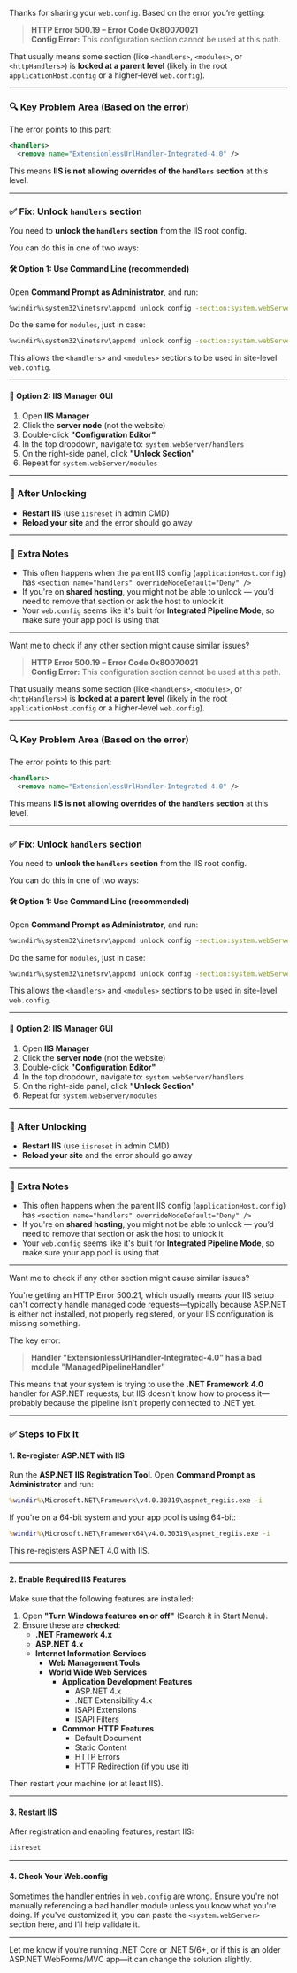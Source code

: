 Thanks for sharing your `web.config`. Based on the error you’re getting:

> **HTTP Error 500.19 – Error Code 0x80070021**  
> **Config Error:** This configuration section cannot be used at this path.

That usually means some section (like `<handlers>`, `<modules>`, or `<httpHandlers>`) is **locked at a parent level** (likely in the root `applicationHost.config` or a higher-level `web.config`).

---

### 🔍 Key Problem Area (Based on the error)

The error points to this part:

```xml
<handlers>
  <remove name="ExtensionlessUrlHandler-Integrated-4.0" />
```

This means **IIS is not allowing overrides of the `handlers` section** at this level.

---

### ✅ Fix: Unlock `handlers` section

You need to **unlock the `handlers` section** from the IIS root config.

You can do this in one of two ways:

#### 🛠 Option 1: Use Command Line (recommended)

Open **Command Prompt as Administrator**, and run:

```bash
%windir%\system32\inetsrv\appcmd unlock config -section:system.webServer/handlers
```

Do the same for `modules`, just in case:

```bash
%windir%\system32\inetsrv\appcmd unlock config -section:system.webServer/modules
```

This allows the `<handlers>` and `<modules>` sections to be used in site-level `web.config`.

---

#### 🧰 Option 2: IIS Manager GUI

1. Open **IIS Manager**
2. Click the **server node** (not the website)
3. Double-click **"Configuration Editor"**
4. In the top dropdown, navigate to: `system.webServer/handlers`
5. On the right-side panel, click **"Unlock Section"**
6. Repeat for `system.webServer/modules`

---

### 🔄 After Unlocking

- **Restart IIS** (use `iisreset` in admin CMD)
- **Reload your site** and the error should go away

---

### 📝 Extra Notes

- This often happens when the parent IIS config (`applicationHost.config`) has `<section name="handlers" overrideModeDefault="Deny" />`
- If you're on **shared hosting**, you might not be able to unlock — you’d need to remove that section or ask the host to unlock it
- Your `web.config` seems like it's built for **Integrated Pipeline Mode**, so make sure your app pool is using that

---

Want me to check if any other section might cause similar issues?

> **HTTP Error 500.19 – Error Code 0x80070021**  
> **Config Error:** This configuration section cannot be used at this path.

That usually means some section (like `<handlers>`, `<modules>`, or `<httpHandlers>`) is **locked at a parent level** (likely in the root `applicationHost.config` or a higher-level `web.config`).

---

### 🔍 Key Problem Area (Based on the error)

The error points to this part:

```xml
<handlers>
  <remove name="ExtensionlessUrlHandler-Integrated-4.0" />
```

This means **IIS is not allowing overrides of the `handlers` section** at this level.

---

### ✅ Fix: Unlock `handlers` section

You need to **unlock the `handlers` section** from the IIS root config.

You can do this in one of two ways:

#### 🛠 Option 1: Use Command Line (recommended)

Open **Command Prompt as Administrator**, and run:

```bash
%windir%\system32\inetsrv\appcmd unlock config -section:system.webServer/handlers
```

Do the same for `modules`, just in case:

```bash
%windir%\system32\inetsrv\appcmd unlock config -section:system.webServer/modules
```

This allows the `<handlers>` and `<modules>` sections to be used in site-level `web.config`.

---

#### 🧰 Option 2: IIS Manager GUI

1. Open **IIS Manager**
2. Click the **server node** (not the website)
3. Double-click **"Configuration Editor"**
4. In the top dropdown, navigate to: `system.webServer/handlers`
5. On the right-side panel, click **"Unlock Section"**
6. Repeat for `system.webServer/modules`

---

### 🔄 After Unlocking

- **Restart IIS** (use `iisreset` in admin CMD)
- **Reload your site** and the error should go away

---

### 📝 Extra Notes

- This often happens when the parent IIS config (`applicationHost.config`) has `<section name="handlers" overrideModeDefault="Deny" />`
- If you're on **shared hosting**, you might not be able to unlock — you’d need to remove that section or ask the host to unlock it
- Your `web.config` seems like it's built for **Integrated Pipeline Mode**, so make sure your app pool is using that

---

Want me to check if any other section might cause similar issues?



You're getting an HTTP Error 500.21, which usually means your IIS setup can't correctly handle managed code requests—typically because ASP.NET is either not installed, not properly registered, or your IIS configuration is missing something.

The key error:
> **Handler "ExtensionlessUrlHandler-Integrated-4.0" has a bad module "ManagedPipelineHandler"**

This means that your system is trying to use the **.NET Framework 4.0** handler for ASP.NET requests, but IIS doesn't know how to process it—probably because the pipeline isn't properly connected to .NET yet.

---

### ✅ Steps to Fix It

#### 1. **Re-register ASP.NET with IIS**
Run the **ASP.NET IIS Registration Tool**. Open **Command Prompt as Administrator** and run:

```cmd
%windir%\Microsoft.NET\Framework\v4.0.30319\aspnet_regiis.exe -i
```

If you're on a 64-bit system and your app pool is using 64-bit:

```cmd
%windir%\Microsoft.NET\Framework64\v4.0.30319\aspnet_regiis.exe -i
```

This re-registers ASP.NET 4.0 with IIS.

---

#### 2. **Enable Required IIS Features**
Make sure that the following features are installed:

1. Open **"Turn Windows features on or off"** (Search it in Start Menu).
2. Ensure these are **checked**:
   - **.NET Framework 4.x**
   - **ASP.NET 4.x**
   - **Internet Information Services**
     - **Web Management Tools**
     - **World Wide Web Services**
       - **Application Development Features**
         - ASP.NET 4.x
         - .NET Extensibility 4.x
         - ISAPI Extensions
         - ISAPI Filters
       - **Common HTTP Features**
         - Default Document
         - Static Content
         - HTTP Errors
         - HTTP Redirection (if you use it)

Then restart your machine (or at least IIS).

---

#### 3. **Restart IIS**
After registration and enabling features, restart IIS:

```cmd
iisreset
```

---

#### 4. **Check Your Web.config**
Sometimes the handler entries in `web.config` are wrong. Ensure you're not manually referencing a bad handler module unless you know what you're doing. If you've customized it, you can paste the `<system.webServer>` section here, and I’ll help validate it.

---

Let me know if you’re running .NET Core or .NET 5/6+, or if this is an older ASP.NET WebForms/MVC app—it can change the solution slightly.
